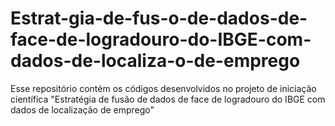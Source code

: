 # Estrat-gia-de-fus-o-de-dados-de-face-de-logradouro-do-IBGE-com-dados-de-localiza-o-de-emprego
Esse repositório contém os códigos desenvolvidos no projeto de iniciação científica "Estratégia de fusão de dados de face de logradouro do IBGE com dados de localização de emprego"
